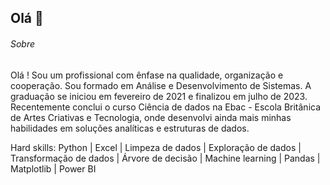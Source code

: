 ## Olá 👋

###### Sobre
Olá ! Sou um profissional com ênfase na qualidade, organização e cooperação.
Sou formado em Análise e Desenvolvimento de Sistemas.  A graduação se iniciou em fevereiro de 2021 e finalizou em julho de 2023.  Recentemente conclui o curso Ciência de dados na Ebac - Escola Britânica de Artes Criativas e Tecnologia, onde desenvolvi ainda mais minhas habilidades em soluções analíticas e estruturas de dados.  

Hard skills:
Python | Excel | Limpeza de dados | Exploração de dados | Transformação de dados | Árvore de decisão | Machine learning | Pandas | Matplotlib | Power BI 
 
